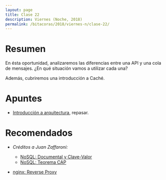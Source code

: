```yaml
---
layout: page
title: Clase 22
description: Viernes (Noche, 2018)
permalink: /bitacoras/2018/viernes-n/clase-22/
---
```

# Resumen
En ésta oportunidad, analizaremos las diferencias entre una API y una cola de mensajes. ¿En qué situación vamos a utilizar cada una?

Además, cubriremos una introducción a Caché.

# Apuntes
- [Introducción a arquitectura](https://docs.google.com/document/d/1XaKMrWPA0jntDK29gtEDRw-CoQgWXfHOmdbmihg4MpE/edit#heading=h.z9jwy1eurzt9), repasar.

# Recomendados
- _Créditos a Juan Zaffaroni:_
    - [NoSQL: Documental y Clave-Valor](https://drive.google.com/file/d/0B27PgUCCYOICWmhRX3RHdWtGUk0/view)
    - [NoSQL: Teorema CAP](https://drive.google.com/file/d/0B27PgUCCYOICWmhRX3RHdWtGUk0/view)

- [nginx: Reverse Proxy](https://www.nginx.com/resources/glossary/reverse-proxy-server/)